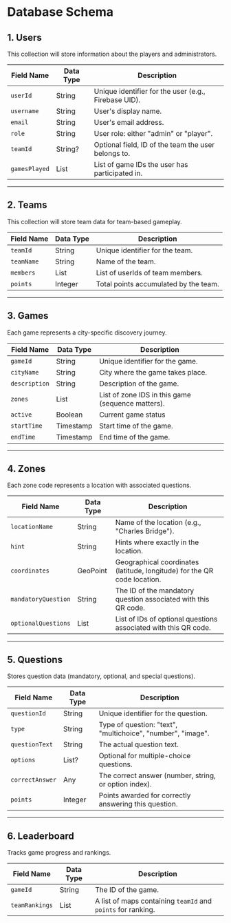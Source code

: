# Database Schema

## 1. Users
This collection will store information about the players and administrators.

| **Field Name**   | **Data Type**   | **Description**                                                                     |
|-------------------|-----------------|-------------------------------------------------------------------------------------|
| `userId`         | String          | Unique identifier for the user (e.g., Firebase UID).                               |
| `username`       | String          | User's display name.                                                               |
| `email`          | String          | User's email address.                                                              |
| `role`           | String          | User role: either "admin" or "player".                                             |
| `teamId`         | String?         | Optional field, ID of the team the user belongs to.                                |
| `gamesPlayed`    | List<String>    | List of game IDs the user has participated in.                                     |

---

## 2. Teams
This collection will store team data for team-based gameplay.

| **Field Name**   | **Data Type**   | **Description**                                                                     |
|-------------------|-----------------|-------------------------------------------------------------------------------------|
| `teamId`         | String          | Unique identifier for the team.                                                    |
| `teamName`       | String          | Name of the team.                                                                  |
| `members`        | List<String>    | List of userIds of team members.                                                   |
| `points`         | Integer         | Total points accumulated by the team.                                              |

---

## 3. Games
Each game represents a city-specific discovery journey.

| **Field Name** | **Data Type**   | **Description**                                          |
|----------------|-----------------|----------------------------------------------------------|
| `gameId`       | String          | Unique identifier for the game.                          |
| `cityName`     | String          | City where the game takes place.                         |
| `description`  | String          | Description of the game.                                 |
| `zones`        | List<String>    | List of zone IDS in this game (sequence matters).        |
| `active`       | Boolean          | Current game status  |
| `startTime`    | Timestamp       | Start time of the game.                                  |
| `endTime`      | Timestamp       | End time of the game.                                    |

---

## 4. Zones
Each zone code represents a location with associated questions.

| **Field Name**      | **Data Type**   | **Description**                                                          |
|---------------------|-----------------|--------------------------------------------------------------------------|
| `locationName`      | String          | Name of the location (e.g., "Charles Bridge").                           |
| `hint`              | String          | Hints where exactly in the location.                                     |
| `coordinates`       | GeoPoint        | Geographical coordinates (latitude, longitude) for the QR code location. |
| `mandatoryQuestion` | String      | The ID of the mandatory question associated with this QR code.           |
| `optionalQuestions` | List<String> | List of IDs of optional questions associated with this QR code.          |

---

## 5. Questions
Stores question data (mandatory, optional, and special questions).

| **Field Name**   | **Data Type**   | **Description**                                                                 |
|-------------------|-----------------|---------------------------------------------------------------------------------|
| `questionId`     | String          | Unique identifier for the question.                                            |
| `type`           | String          | Type of question: "text", "multichoice", "number", "image".                    |
| `questionText`   | String          | The actual question text.                                                      |
| `options`        | List<String>?   | Optional for multiple-choice questions.                                        |
| `correctAnswer`  | Any             | The correct answer (number, string, or option index).                          |
| `points`         | Integer         | Points awarded for correctly answering this question.                          |

---

## 6. Leaderboard
Tracks game progress and rankings.

| **Field Name**   | **Data Type**   | **Description**                                                                     |
|-------------------|-----------------|-------------------------------------------------------------------------------------|
| `gameId`         | String          | The ID of the game.                                                                |
| `teamRankings`   | List<Map>       | A list of maps containing `teamId` and `points` for ranking.                       |
